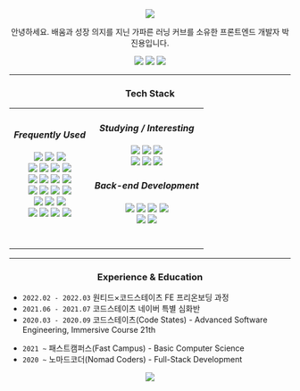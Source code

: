 <div align="center">
  <a href="#"><img src="https://capsule-render.vercel.app/api?type=waving&color=_hexcode&height=100&section=header&text=dev.jinyongp&desc=Front-end%20Developer&descAlignY=80&fontSize=50&fontColor=ccc&fontAlignY=40" /></a>
  
  <p>안녕하세요. 배움과 성장 의지를 지닌 가파른 러닝 커브를 소유한 프론트엔드 개발자 박진용입니다.</p>
  
  <div>
    <a href="mailto:dev.jinyongp@gmail.com"><img src="https://img.shields.io/badge/-Gmail-EA4335?logo=gmail&logoColor=white&style=flat" /></a>
    <a href="https://jinyongp.dev"><img src="https://img.shields.io/badge/-Dev Blog-003E54?logo=devpost&logoColor=white&style=flat" /></a>
    <a href="#"><img src="https://hits.seeyoufarm.com/api/count/incr/badge.svg?url=https%3A%2F%2Fgithub.com%2Fjinyongp%2Fhit-counter&count_bg=%2340433E&title_bg=%23181717&icon=github.svg&icon_color=%23E7E7E7&title=Visits&edge_flat=false"/></a>
  </div>
  
  <hr />
  
  <h3>Tech Stack</h3>
  
  <table>
  <tr align="center">
  <td>
  <h4><i>Frequently Used</i></h4>
  <div>
    <a href="#"><img src="https://img.shields.io/badge/-React.js / RN-61DAFB?logo=react&logoColor=white&style=flat" /></a>
    <a href="#"><img src="https://img.shields.io/badge/-Modern JS-F7DF1E?logo=javascript&logoColor=white&style=flat" /></a>
    <a href="#"><img src="https://img.shields.io/badge/-TypeScript-3178C6?logo=typescript&logoColor=white&style=flat" /></a>
  </div>

  <div>
    <a href="#"><img src="https://img.shields.io/badge/-Styled Components-DB7093?logo=styledcomponents&logoColor=white&style=flat" /></a>
    <a href="#"><img src="https://img.shields.io/badge/-Tailwind CSS-06B6D4?logo=tailwindcss&logoColor=white&style=flat" /></a>
    <a href="#"><img src="https://img.shields.io/badge/-Webpack-8DD6F9?logo=webpack&logoColor=white&style=flat" /></a>
    <a href="#"><img src="https://img.shields.io/badge/-Babel-F9DC3E?logo=babel&logoColor=white&style=flat" /></a>
  </div>

  <div>
    <a href="#"><img src="https://img.shields.io/badge/-Apollo GraphQL-311C87?logo=apollographql&logoColor=white&style=flat" /></a>
    <a href="#"><img src="https://img.shields.io/badge/-WebRTC-333333?logo=webrtc&logoColor=white&style=flat" /></a>
    <a href="#"><img src="https://img.shields.io/badge/-SocketIO-010101?logo=socketdotio&logoColor=white&style=flat" /></a>
    <a href="#"><img src="https://img.shields.io/badge/-JWT-000000?logo=jsonwebtokens&logoColor=white&style=flat" /></a>
  </div>

  <div>
    <a href="#"><img src="https://img.shields.io/badge/-Github Actions-2088FF?logo=githubactions&logoColor=white&style=flat" /></a>
    <a href="#"><img src="https://img.shields.io/badge/-Netlify-00C7B7?logo=netlify&logoColor=white&style=flat" /></a>
    <a href="#"><img src="https://img.shields.io/badge/-Heroku-430098?logo=heroku&logoColor=white&style=flat" /></a>
    <a href="#"><img src="https://img.shields.io/badge/-Vercel-000000?logo=vercel&logoColor=white&style=flat" /></a>
  </div>

  <div>
    <a href="#"><img src="https://img.shields.io/badge/-GCP-4285F4?logo=googlecloud&logoColor=white&style=flat" /></a>
    <a href="#"><img src="https://img.shields.io/badge/-AWS EC2|S3|RDS-232F3E?logo=amazonaws&logoColor=white&style=flat" /></a>
    <a href="#"><img src="https://img.shields.io/badge/-Serverless-FD5750?logo=serverless&logoColor=white&style=flat" /></a>
  </div>

  <div>
    <a href="#"><img src="https://img.shields.io/badge/-ESLint-4B32C3?logo=eslint&logoColor=white&style=flat" /></a>
    <a href="#"><img src="https://img.shields.io/badge/-Prettier-F7B93E?logo=prettier&logoColor=white&style=flat" /></a>
    <a href="#"><img src="https://img.shields.io/badge/-VSCode-007ACC?logo=visualstudiocode&logoColor=white&style=flat" /></a>
    <a href="#"><img src="https://img.shields.io/badge/-Chrome DevTools-4285F4?logo=googlechrome&logoColor=white&style=flat" /></a>
  </div>
    
  <h6></h6>
  </td>
  <td>
  <h4><i>Studying / Interesting</i></h4>
  <div>
    <a href="#"><img src="https://img.shields.io/badge/-Vue.js-4FC08D?logo=vuedotjs&logoColor=white&style=flat" /></a>
    <a href="#"><img src="https://img.shields.io/badge/-React 18-61DAFB?logo=react&logoColor=white&style=flat" /></a>
    <a href="#"><img src="https://img.shields.io/badge/-Next.js-000000?logo=nextdotjs&logoColor=white&style=flat" /></a>
  </div> 
  <div>
    <a href="#"><img src="https://img.shields.io/badge/-D3.js-F9A03C?logo=d3dotjs&logoColor=white&style=flat" /></a>
    <a href="#"><img src="https://img.shields.io/badge/-HTML5 Canvas-E34F26?logo=html5&logoColor=white&style=flat" /></a>
    <a href="#"><img src="https://img.shields.io/badge/-Framer Motion-0055FF?logo=framer&logoColor=white&style=flat" /></a>
  </div>

  <h4><i>Back-end Development</i></h4>
  <div>
    <a href="#"><img src="https://img.shields.io/badge/-Node.js-339933?logo=nodedotjs&logoColor=white&style=flat" /></a>
    <a href="#"><img src="https://img.shields.io/badge/-Express-000000?logo=express&logoColor=white&style=flat" /></a>
    <a href="#"><img src="https://img.shields.io/badge/-RestAPI-000000?&style=flat" /></a>
    <a href="#"><img src="https://img.shields.io/badge/-GraphQL-E10098?logo=graphql&logoColor=white&style=flat" /></a>
  </div>
  <div>
    <a href="#"><img src="https://img.shields.io/badge/-PostgreSQL-4169E1?logo=postgresql&logoColor=white&style=flat" /></a>
    <a href="#"><img src="https://img.shields.io/badge/-Prisma-2D3748?logo=prisma&logoColor=white&style=flat" /></a>
  </div>
    
  <h6></h6>
  </td>
  </tr>
  </table>
  
  <hr />
  
  <h3>Experience & Education</h3>
  
  <div align="left">
    <ul>
      <li><code>2022.02 - 2022.03</code> 원티드×코드스테이츠 FE 프리온보딩 과정</li>
      <li><code>2021.06 - 2021.07</code> 코드스테이츠 네이버 특별 심화반</li>
      <li><code>2020.03 - 2020.09</code> 코드스테이츠(Code States) - Advanced Software Engineering, Immersive Course 21th</li>
    </ul>
    <ul>
      <li><code>2021 ~</code> 패스트캠퍼스(Fast Campus) - Basic Computer Science</li>
      <li><code>2020 ~</code> 노마드코더(Nomad Coders) - Full-Stack Development</li>
    </ul>
  </div>
  
  <a href="#"><img src="https://capsule-render.vercel.app/api?type=waving&color=_hexcode&height=100&section=footer" /></a>
</div>
